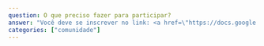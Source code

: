 ```yaml
---
question: O que preciso fazer para participar?
answer: "Você deve se inscrever no link: <a href=\"https://docs.google.com/forms/d/e/1FAIpQLSfVullhYsrrhKoBLN4bfML5eB7_wRyyyjxbZQC4Z2VDBxUQmQ/viewform?usp=sf_link\" target=\"_blank\">incrições</a>. O Museu providenciará a infraestrutura para que você apresente a sua proposta ou execute a sua oficina."
categories: ["comunidade"]
---
```


